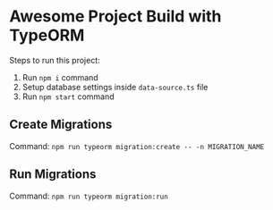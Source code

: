 # Awesome Project Build with TypeORM

Steps to run this project:

1. Run `npm i` command
2. Setup database settings inside `data-source.ts` file
3. Run `npm start` command


## Create Migrations
Command: `npm run typeorm migration:create -- -n MIGRATION_NAME`

## Run Migrations
Command: `npm run typeorm migration:run`

